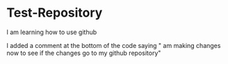 # Test-Repository
I am learning how to use github

I added a comment at the bottom of the code saying " am making changes now to see if the changes go to my github repository"
